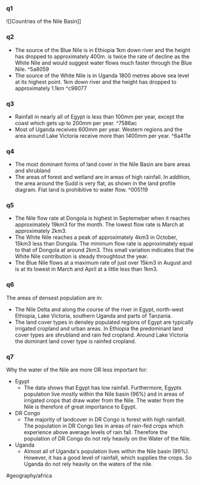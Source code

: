 ### q1
![[Countries of the Nile Basin]]

### q2
* The source of the Blue Nile is in Ethiopia 1km down river and the height has dropped to approximately 400m. is twice the rate of decline as the White Nile and would suggest water flows much faster through the Blue Nile. ^5a8059
* The source of the White Nile is in Uganda 1800 metres above sea level at its highest point. 1km down river and the height has dropped to approximately 1.1km ^c98077

### q3
* Rainfall in nearly all of Egypt is less than 100mm per year, except the coast which gets up to 200mm per year. ^7586ac
* Most of Uganda receives 600mm per year. Western regions and the area around Lake Victoria receive more than 1400mm per year. ^6a411e

### q4
* The most dominant forms of land cover in the Nile Basin are bare areas and shrubland
* The areas of forest and wetland are in areas of high rainfall. In addition, the area around the Sudd is very flat, as shown in the land profile diagram. Flat land is prohibitive to water flow. ^005119

### q5

* The Nile flow rate at Dongola is highest in Septemeber when it reaches approximately 19km3 for the month. The lowest flow rate is March at approximately 2km3.
* The White Nile reaches a peak of approximately 4km3 in October, 15km3 less than Dongola. The minimum flow rate is approximately equal to that of Dongola at around 2km3. This small variation indicates that the White Nile contribution is steady throughtout the year.
* The Blue Nile flows at a maximum rate of just over 15km3 in August and is at its lowest in March and April at a little less than 1km3.

### q6
The areas of densest population are in:
* The Nile Delta and along the course of the river in Egypt, north-west Ethiopia, Lake Victoria, southern Uganda and parts of Tanzania.
* The land cover types in densley populated regions of Egypt are typically irrigated cropland and urban areas. In Ethiopia the predominant land cover types are shrubland and rain fed cropland. Around Lake Victoria the dominant land cover type is rainfed cropland.

### q7
Why the water of the Nile are more OR less important for:
* Egypt
	* The data shows that Egypt has low rainfall. Furthermore, Egypts population live mostly within the Nile basin (96%) and in areas of irrigated crops that draw water from the Nile. The water from the Nile is therefore of great importance to Egypt.
* DR Congo
	* The majority of landcover in DR Congo is forest with high rainfaill.  The population in DR Congo lies in areas of rain-fed crops which experience above average levels of rain fall. Therefore the population of DR Congo do not rely heavily on the Water of the Nile.
* Uganda
	* Almost all of Uganda's population lives within the Nile basin (99%). However, it has a good level of rainfall, which supplies the crops. So Uganda do not rely heavily on the waters of the nile.

 #geography/africa  
